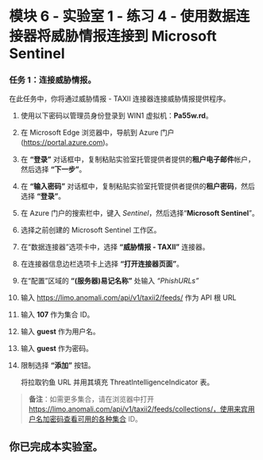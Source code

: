 ﻿---
lab:
    title: '练习 4 - 使用数据连接器将威胁情报连接到 Microsoft Sentinel'
    module: '模块 6 - 将日志连接到 Microsoft Sentinel'
---

# 模块 6 - 实验室 1 - 练习 4 - 使用数据连接器将威胁情报连接到 Microsoft Sentinel


### 任务 1：连接威胁情报。

在此任务中，你将通过威胁情报 - TAXII 连接器连接威胁情报提供程序。

1. 使用以下密码以管理员身份登录到 WIN1 虚拟机：**Pa55w.rd**。  

2. 在 Microsoft Edge 浏览器中，导航到 Azure 门户 (https://portal.azure.com)。

3. 在 **“登录”** 对话框中，复制粘贴实验室托管提供者提供的**租户电子邮件**帐户，然后选择 **“下一步”**。

4. 在 **“输入密码”** 对话框中，复制粘贴实验室托管提供者提供的**租户密码**，然后选择 **“登录”**。

5. 在 Azure 门户的搜索栏中，键入 *Sentinel*，然后选择“**Microsoft Sentinel**”。

6. 选择之前创建的 Microsoft Sentinel 工作区。

7. 在“数据连接器”选项卡中，选择 **“威胁情报 - TAXII”** 连接器。

8. 在连接器信息边栏选项卡上选择 **“打开连接器页面”**。

9. 在“配置”区域的 **“(服务器)易记名称”** 处输入 *“PhishURLs”*

10. 输入 https://limo.anomali.com/api/v1/taxii2/feeds/ 作为 API 根 URL

11. 输入 **107** 作为集合 ID。

12. 输入 **guest** 作为用户名。

13. 输入 **guest** 作为密码。

14. 限制选择 **“添加”** 按钮。

    将拉取钓鱼 URL 并用其填充 ThreatIntelligenceIndicator 表。

>**备注**：如需更多集合，请在浏览器中打开 https://limo.anomali.com/api/v1/taxii2/feeds/collections/，使用来宾用户名加密码查看可用的各种集合 ID。

## 你已完成本实验室。
